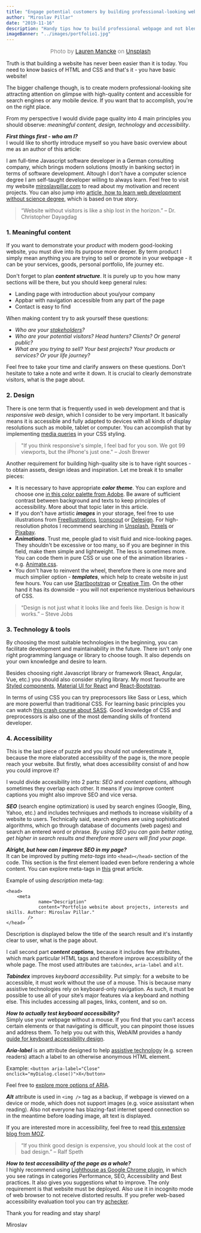 ```yaml
---
title: "Engage potential customers by building professional-looking website with these 4 principles"
author: "Miroslav Pillar"
date: "2019-11-16"
description: "Handy tips how to build professional webpage and not blend with the crowd."
imageBanner: "../images/portfolio1.jpg"
---
```

<span style="color:grey; font-size: 15px; display: block; text-align: center;">Photo by [Lauren Mancke](https://unsplash.com/@laurenmancke) on [Unsplash](https://unsplash.com/)</span>
&NewLine;

Truth is that building a website has never been easier than it is today. You need to know basics of HTML and CSS and that's it - you have basic website!

 The bigger challenge though, is to create modern professional-looking site attracting attention on glimpse with high-quality content and accessible for search engines or any mobile device. If you want that to accomplish, you're on the right place. 

 From my perspective I would divide page quality into 4 main principles you should observe: _meaningful content, design, technology_ and _accessibility_.

_**First things first - who am I?**_<br>
I would like to shortly introduce myself so you have basic overview about me as an author of this article:

I am full-time Javascript software developer in a German consulting company, which brings modern solutions (mostly in banking sector) in terms of software development. Altough I don't have a computer science degree I am self-taught developer willing to always learn. Feel free to visit my website [miroslavpillar.com](https://miroslavpillar.com/) to read about my motivation and recent projects. You can also jump into [article, how to learn web development without science degree](https://blog.miroslavpillar.com/web-development-guide/), which is based on true story.

> “Website without visitors is like a ship lost in the horizon.”
> – Dr. Christopher Dayagdag

### 1. Meaningful content

If you want to demonstrate your _product_ with modern good-looking website, you must dive into its purpose more deeper. By term product I simply mean anything you are trying to sell or promote in your webpage - it can be your services, goods, personal portfolio, life journey etc.

Don't forget to plan _**content structure**_. It is purely up to you how many sections will be there, but you should keep general rules:
- Landing page with introduction about you/your company
- Appbar with navigation accessible from any part of the page
- Contact is easy to find

When making content try to ask yourself these questions:
- _Who are your [stakeholders](https://www.investopedia.com/terms/s/stakeholder.asp)?_ 
- _Who are your potential visitors? Head hunters? Clients? Or general public?_
- _What are you trying to sell? Your best projects? Your products or services? Or your life journey?_

Feel free to take your time and clarify answers on these questions. Don't hesitate to take a note and write it down. It is crucial to clearly demonstrate visitors, what is the page about.

### 2. Design

There is one term that is frequently used in web development and that is _responsive web design_, which I consider to be very important. It basically means it is accessible and fully adapted to devices with all kinds of display resolutions such as mobile, tablet or computer. You can accomplish that by implementing [media queries](https://css-tricks.com/snippets/css/media-queries-for-standard-devices/) in your CSS styling.

> "If you think responsive's simple, I feel bad for you son. We got 99 viewports, but the iPhone's just one."
> – Josh Brewer

Another requirement for building high-quality site is to have right sources - to obtain assets, design ideas and inspiration. Let me break it to smaller pieces:

- It is necessary to have appropriate _**color theme**_. You can explore and choose one [in this color palette from Adobe](https://color.adobe.com/explore). Be aware of sufficient contrast between background and texts to keep principles of accessibility. More about that topic later in this article.
- If you don't have artistic _**images**_ in your storage, feel free to use illustrations from [Freellustrations](https://freellustrations.com/), [Iconscout](https://iconscout.com/paper-illustrations) or [Delesign](https://delesign.com/free-designs/graphics/). For high-resolution photos I recommend searching in [Unsplash](https://unsplash.com/), [Pexels](https://www.pexels.com/) or [Pixabay](https://thenextscoop.com/websites-download-free-quality-images/).
- _**Animations**_. Trust me, people glad to visit fluid and nice-looking pages. They shouldn't be excessive or too many, so if you are beginner in this field, make them simple and lightweight. The less is sometimes more. You can code them in pure CSS or use one of the animation libraries - e.g. [Animate.css](https://daneden.github.io/animate.css/).
- You don't have to reinvent the wheel, therefore there is one more and much simplier option - _**templates**_, which help to create website in just few hours. You can use [Startbootstrap](https://startbootstrap.com/themes/) or [Creative Tim](https://www.creative-tim.com/). On the other hand it has its downside - you will not experience mysterious behaviours of CSS.

> “Design is not just what it looks like and feels like. Design is how it works.” 
> – Steve Jobs

### 3. Technology & tools

By choosing the most suitable technologies in the beginning, you can facilitate development and maintainability in the future. There isn't only one right programming language or library to choose tough. It also depends on your own knowledge and desire to learn.

Besides choosing right Javascript library or framework (React, Angular, Vue, etc.) you should also consider styling library. My most favourite are [Styled components](https://www.styled-components.com/), [Material UI for React](https://material-ui.com/) and [React-Bootstrap](https://react-bootstrap.github.io/).

In terms of using CSS you can try preprocessors like Sass or Less, which are more powerful than traditional CSS. For learning basic principles you can watch [this crash course about SASS](https://www.youtube.com/watch?v=roywYSEPSvc&t=1577s). Good knowledge of CSS and preprocessors is also one of the most demanding skills of frontend developer.

### 4. Accessibility

This is the last piece of puzzle and you should not underestimate it, because the more elaborated accessibility of the page is, the more people reach your website. But firstly, what does accessibility consist of and how you could improve it? 

I would divide accesibility into 2 parts: _SEO_ and _content captions_, although sometimes they overlap each other. It means if you improve content captions you might also improve SEO and vice versa.

_**SEO**_ (search engine optimization) is used by search engines (Google, Bing, Yahoo, etc.) and includes techniques and methods to increase visibility of a website to users. Technically said, search engines are using sophisticated algorithms, which go through database of documents (web pages) and search an entered word or phrase. _By using SEO you can gain better rating, get higher in search results and therefore more users will find your page._

_**Alright, but how can I improve SEO in my page?**_<br>
It can be improved by putting _meta-tags_ into `<head></head>` section of the code. This section is the first element loaded even before rendering a whole content. You can explore meta-tags in [this](https://moz.com/blog/the-ultimate-guide-to-seo-meta-tags) great article. 

Example of using _description_ meta-tag:
```
<head>
    <meta
            name="Description"
            content="Portfolio website about projects, interests and skills. Author: Miroslav Pillar."
        />
</head>
```
Description is displayed below the title of the search result and it's instantly clear to user, what is the page about.

I call second part _**content captions**_, because it includes  few attributes, which mark particular HTML tags and therefore improve accessibility of the whole page. The most used attributes are `tabindex`, `aria-label` and `alt`.

_**Tabindex**_ improves _keyboard accessibility_. Put simply: for a website to be accessible, it must work without the use of a mouse. This is because many assistive technologies rely on keyboard-only navigation. As such, it must be possible to use all of your site’s major features via a keyboard and nothing else. This includes accessing all pages, links, content, and so on.

_**How to actually test keyboard accessibility?**_ <br>
Simply use your webpage without a mouse. If you find that you can’t access certain elements or that navigating is difficult, you can pinpoint those issues and address them. To help you out with this, WebAIM provides a handy [guide for keyboard accessibility design](https://webaim.org/techniques/keyboard/).

_**Aria-label**_ is an attribute designed to help [assistive technology](https://en.wikipedia.org/wiki/Assistive_technology) (e.g. screen readers) attach a label to an otherwise anonymous HTML element.

Example: `<button aria-label="Close" onclick="myDialog.close()">X</button>`<br>

Feel free to [explore more options of ARIA](https://developers.google.com/web/fundamentals/accessibility/semantics-aria).

_**Alt**_ attribute is used in `<img />` tag as a backup, if webpage is viewed on a device or mode, which does not support images (e.g. voice assisstant when reading). Also not everyone has blazing-fast internet speed connection so in the meantime before loading image, alt text is displayed.

If you are interested more in accessibility, feel free to read [this extensive blog from MOZ](https://moz.com/blog/accessibility-seo-1).

> “If you think good design is expensive, you should look at the cost of bad design.” 
> – Ralf Speth

_**How to test accessibility of the page as a whole?**_<br>
I highly recommend using [Lighthouse as Google Chrome plugin](https://chrome.google.com/webstore/detail/lighthouse/blipmdconlkpinefehnmjammfjpmpbjk), in which you see ratings in categories Performance, SEO, Accessibility and Best practices. It also gives you suggestions what to improve. The only requirement is that website must be deployed. Also use it in incognito mode of web browser to not receive distorted results.
If you prefer web-based accessibility evaluation tool you can try [achecker](https://achecker.ca/checker/index.php).

Thank you for reading and stay sharp!

Miroslav



